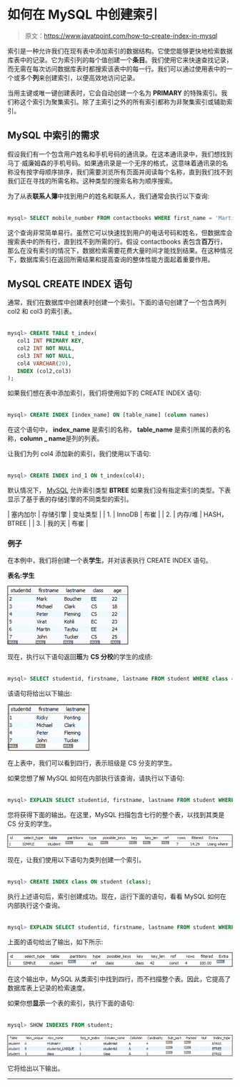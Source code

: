 # 如何在 MySQL 中创建索引

> 原文：<https://www.javatpoint.com/how-to-create-index-in-mysql>

索引是一种允许我们在现有表中添加索引的数据结构。它使您能够更快地检索数据库表中的记录。它为索引列的每个值创建一个**条目**。我们使用它来快速查找记录，而无需在每次访问数据库表时都搜索该表中的每一行。我们可以通过使用表中的一个或多个**列**来创建索引，以便高效地访问记录。

当用主键或唯一键创建表时，它会自动创建一个名为 **PRIMARY** 的特殊索引。我们称这个索引为聚集索引。除了主索引之外的所有索引都称为非聚集索引或辅助索引。

## MySQL 中索引的需求

假设我们有一个包含用户姓名和手机号码的通讯录。在这本通讯录中，我们想找到马丁·威廉姆森的手机号码。如果通讯录是一个无序的格式，这意味着通讯录的名称没有按字母顺序排序，我们需要浏览所有页面并阅读每个名称，直到我们找不到我们正在寻找的所需名称。这种类型的搜索名称为顺序搜索。

为了从表**联系人簿**中找到用户的姓名和联系人，我们通常会执行以下查询:

```sql

mysql> SELECT mobile_number FROM contactbooks WHERE first_name = 'Martin' AND last_name = 'Taybu';

```

这个查询非常简单易行。虽然它可以快速找到用户的电话号码和姓名，但数据库会搜索表中的所有行，直到找不到所需的行。假设 contactbooks 表包含**百万**行，那么在没有索引的情况下，数据检索需要花费大量时间才能找到结果。在这种情况下，数据库索引在返回所需结果和提高查询的整体性能方面起着重要作用。

## MySQL CREATE INDEX 语句

通常，我们在数据库中创建表时创建一个索引。下面的语句创建了一个包含两列 col2 和 col3 的索引表。

```sql

mysql> CREATE TABLE t_index(
   col1 INT PRIMARY KEY,
   col2 INT NOT NULL,
   col3 INT NOT NULL,
   col4 VARCHAR(20),
   INDEX (col2,col3) 
);

```

如果我们想在表中添加索引，我们将使用如下的 CREATE INDEX 语句:

```sql

mysql> CREATE INDEX [index_name] ON [table_name] (column names)

```

在这个语句中， **index_name** 是索引的名称， **table_name** 是索引所属的表的名称，**column _ name**是列的列表。

让我们为列 col4 添加新的索引，我们使用以下语句:

```sql

mysql> CREATE INDEX ind_1 ON t_index(col4);

```

默认情况下， [MySQL](https://www.javatpoint.com/mysql-tutorial) 允许索引类型 **BTREE** 如果我们没有指定索引的类型。下表显示了基于表的存储引擎的不同类型的索引。

| 塞内加尔 | 存储引擎 | 变址类型 |
| 1. | InnoDB | 布崔 |
| 2. | 内存/堆 | HASH，BTREE |
| 3. | 我的天 | 布崔 |

### 例子

在本例中，我们将创建一个表**学生**，并对该表执行 CREATE INDEX 语句。

**表名:学生**

![How to Create Index in MySQL](img/45b30e64d5ca561116aec7cdfe8ee0b4.png)

现在，执行以下语句返回**班**为 **CS 分校**的学生的成绩:

```sql

mysql> SELECT studentid, firstname, lastname FROM student WHERE class = 'CS';

```

该语句将给出以下输出:

![How to Create Index in MySQL](img/13d168fa8aa2302b950a686bb1175a15.png)

在上表中，我们可以看到四行，表示班级是 CS 分支的学生。

如果您想了解 MySQL 如何在内部执行该查询，请执行以下语句:

```sql

mysql> EXPLAIN SELECT studentid, firstname, lastname FROM student WHERE class = 'CS';

```

您将获得下面的输出。在这里，MySQL 扫描包含七行的整个表，以找到其类是 CS 分支的学生。

![How to Create Index in MySQL](img/2b1bdb28f6830660282557ef1b9278e5.png)

现在，让我们使用以下语句为类列创建一个索引。

```sql

mysql> CREATE INDEX class ON student (class);

```

执行上述语句后，索引创建成功。现在，运行下面的语句，看看 MySQL 如何在内部执行这个查询。

```sql

mysql> EXPLAIN SELECT studentid, firstname, lastname FROM student WHERE class = 'CS';

```

上面的语句给出了输出，如下所示:

![How to Create Index in MySQL](img/59e2f1773c58c0a3fa9ec8da41eb3bd3.png)

在这个输出中，MySQL 从类索引中找到四行，而不扫描整个表。因此，它提高了数据库表上记录的检索速度。

如果你想**显示**一个表的索引，执行下面的语句:

```sql

mysql> SHOW INDEXES FROM student;

```

![How to Create Index in MySQL](img/bc7196453f161d81b4268b7806fbf645.png)

它将给出以下输出。

* * *